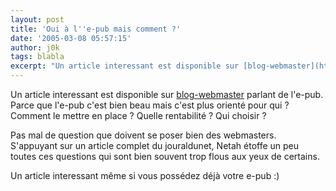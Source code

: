 ```yaml
---
layout: post
title: 'Oui à l''e-pub mais comment ?'
date: '2005-03-08 05:57:15'
author: j0k
tags: blabla
excerpt: "Un article interessant est disponible sur [blog-webmaster](http://www.blog-webmaster.com/PermaLink,guid,6148cdda-b25e-4bd5-81e7-9ba891d0e571.aspx) parlant de l'e-pub.     \nParce que l'e-pub c'est bien beau mais c'est plus orienté pour qui ? Comment le mettre en place ? Quelle rentabilité ? Qui choisir ?  \n  \nPas mal de question que doivent se      …"
---
```


Un article interessant est disponible sur [blog-webmaster](http://www.blog-webmaster.com/PermaLink,guid,6148cdda-b25e-4bd5-81e7-9ba891d0e571.aspx) parlant de l'e-pub.
Parce que l'e-pub c'est bien beau mais c'est plus orienté pour qui ? Comment le mettre en place ? Quelle rentabilité ? Qui choisir ?

Pas mal de question que doivent se poser bien des webmasters.   S'appuyant sur un article complet du jouraldunet, Netah étoffe un peu toutes ces questions qui sont bien souvent trop flous aux yeux de certains.

Un article interessant même si vous possédez déjà votre e-pub :)
